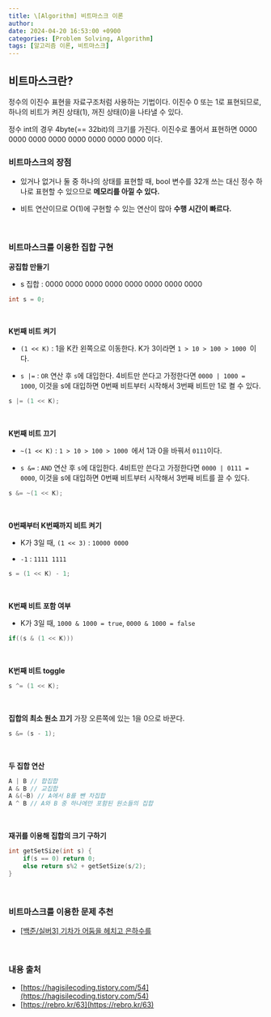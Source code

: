 ```yaml
---
title: \[Algorithm] 비트마스크 이론 
author: 
date: 2024-04-20 16:53:00 +0900
categories: [Problem Solving, Algorithm]
tags: [알고리즘 이론, 비트마스크]
---
```


## **비트마스크란?**

정수의 이진수 표현을 자료구조처럼 사용하는 기법이다. 이진수 0 또는 1로 표현되므로, 하나의 비트가 켜진 상태(1), 꺼진 상태(0)을 나타낼 수 있다.

정수 int의 경우 4byte(== 32bit)의 크기를 가진다. 이진수로 풀어서 표현하면 0000 0000 0000 0000 0000 0000 0000 0000 이다. 

### **비트마스크의 장점**

- 있거나 없거나 둘 중 하나의 상태를 표현할 때, bool 변수를 32개 쓰는 대신 정수 하나로 표현할 수 있으므로 **메모리를 아낄 수 있다.**

- 비트 연산이므로 O(1)에 구현할 수 있는 연산이 많아 **수행 시간이 빠르다.**

<br>

### **비트마스크를 이용한 집합 구현**

**공집합 만들기**

- s 집합 : 0000 0000 0000 0000 0000 0000 0000 0000

```cpp
int s = 0; 
```
<br>

**K번째 비트 켜기**

- `(1 << K)` : 1을 K칸 왼쪽으로 이동한다. K가 3이라면 `1 > 10 > 100 > 1000 `이다.

- `s |=` : `OR` 연산 후 `s`에 대입한다. 4비트만 쓴다고 가정한다면 `0000 | 1000 = 1000`, 이것을 s에 대입하면 0번째 비트부터 시작해서 3번째 비트만 1로 켤 수 있다.

```cpp
s |= (1 << K);
```
<br>

**K번째 비트 끄기**

- `~(1 << K)` : `1 > 10 > 100 > 1000 `에서 1과 0을 바꿔서 `0111`이다.

- `s &=` : `AND` 연산 후 `s`에 대입한다. 4비트만 쓴다고 가정한다면 `0000 | 0111 = 0000`, 이것을 s에 대입하면 0번째 비트부터 시작해서 3번째 비트를 끌 수 있다.

```cpp
s &= ~(1 << K);
```
<br>

**0번째부터 K번째까지 비트 켜기**

- K가 3일 때, `(1 << 3)` : `10000 0000`

- `-1` : `1111 1111`
```cpp
s = (1 << K) - 1;
```
<br>

**K번째 비트 포함 여부**

- K가 3일 때, `1000 & 1000 = true`, `0000 & 1000 = false`

```cpp
if((s & (1 << K))) 
```
<br>

**K번째 비트 toggle**
```cpp
s ^= (1 << K);
```
<br>

**집합의 최소 원소 끄기**
가장 오른쪽에 있는 1을 0으로 바꾼다.
```cpp
s &= (s - 1);
```
<br>

**두 집합 연산**
```cpp
A | B // 합집합
A & B // 교집합
A &(~B) // A에서 B를 뺀 차집합
A ^ B // A와 B 중 하나에만 포함된 원소들의 집합
```
<br>

**재귀를 이용해 집합의 크기 구하기**
```cpp
int getSetSize(int s) {
    if(s == 0) return 0;
    else return s%2 + getSetSize(s/2);
}
```
<br>

### **비트마스크를 이용한 문제 추천**

- [[백준/실버3] 기차가 어둠을 헤치고 은하수를](https://www.acmicpc.net/problem/15787)

<br>

### **내용 출처**

- [https://hagisilecoding.tistory.com/54](https://hagisilecoding.tistory.com/54)
- [https://rebro.kr/63](https://rebro.kr/63)